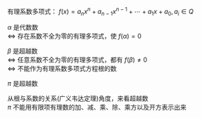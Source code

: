 有理系数多项式： $f(x)=a_nx^n+a_{n-1}x^{n-1}+\cdots+a_1x+a_0,a_i\in Q$     
    
 $\alpha$ 是代数数    
 $\Leftrightarrow$ 存在系数不全为零的有理多项式，使 $f(\alpha)=0$     
    
 $\beta$ 是超越数    
 $\Leftrightarrow$ 任意系数不全为零的有理多项式，都有 $f(\beta)\neq0$     
 $\Leftrightarrow$ 不能作为有理系数多项式方程根的数    
    
 $\pi$ 是超越数    
    
从根与系数的关系(广义韦达定理)角度，来看超越数    
 $\pi$ 不能用有限项有理数的加、减、乘、除、乘方以及开方表示出来    
